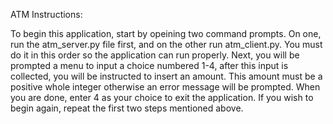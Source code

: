 ATM Instructions:

To begin this application, start by opeining two command prompts. On one, run the 
atm_server.py file first, and on the other run atm_client.py. You must do it in 
this order so the application can run properly. 
Next, you will be prompted a menu to input a choice numbered 1-4, after this input
is collected, you will be instructed to insert an amount. This amount must be a 
positive whole integer otherwise an error message will be prompted. 
When you are done, enter 4 as your choice to exit the application. If you wish to
begin again, repeat the first two steps mentioned above. 
